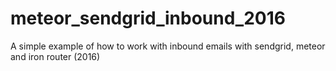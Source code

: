# meteor_sendgrid_inbound_2016
A simple example of how to work with inbound emails with sendgrid, meteor and iron router (2016)
